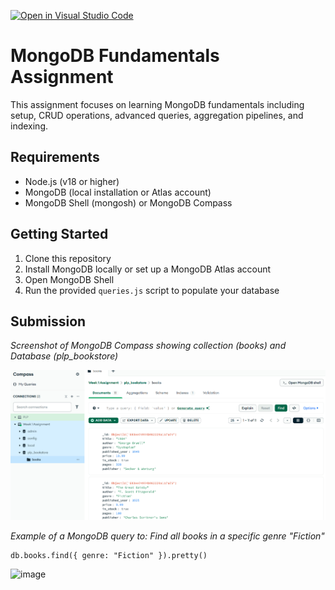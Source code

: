 [![Open in Visual Studio Code](https://classroom.github.com/assets/open-in-vscode-2e0aaae1b6195c2367325f4f02e2d04e9abb55f0b24a779b69b11b9e10269abc.svg)](https://classroom.github.com/online_ide?assignment_repo_id=19698594&assignment_repo_type=AssignmentRepo)
# MongoDB Fundamentals Assignment

This assignment focuses on learning MongoDB fundamentals including setup, CRUD operations, advanced queries, aggregation pipelines, and indexing.

## Requirements

- Node.js (v18 or higher)
- MongoDB (local installation or Atlas account)
- MongoDB Shell (mongosh) or MongoDB Compass

## Getting Started
1. Clone this repository 
2. Install MongoDB locally or set up a MongoDB Atlas account
3. Open MongoDB Shell
4. Run the provided `queries.js` script to populate your database


## Submission
_Screenshot of MongoDB Compass showing collection (books) and Database (plp_bookstore)_

![alt text](image.png)

 _Example of a MongoDB query to: Find all books in a specific genre "Fiction"_
 
    db.books.find({ genre: "Fiction" }).pretty()
![image](https://github.com/user-attachments/assets/9ddb35fb-18c0-4927-bdd1-35c2ec9cd2bc)
